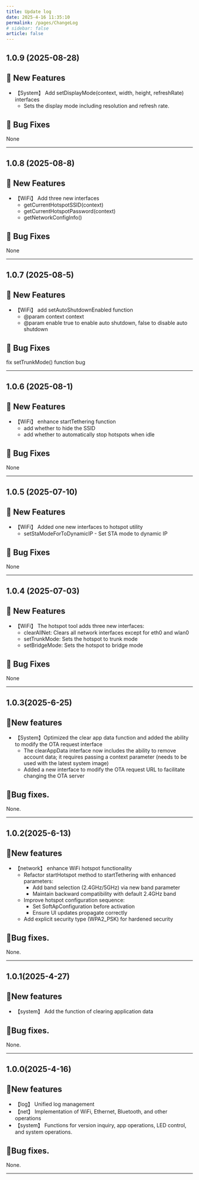 ```yaml
---
title: Update log
date: 2025-4-16 11:35:10
permalink: /pages/ChangeLog
# sidebar: false
article: false
---
```


## 1.0.9 (2025-08-28)

## 🐣 New Features

- 【System】 Add setDisplayMode(context, width, height, refreshRate) interfaces
  - Sets the display mode including resolution and refresh rate.

## 🐞 Bug Fixes

None

---

## 1.0.8 (2025-08-8)

## 🐣 New Features

- 【WiFi】 Add three new interfaces
  - getCurrentHotspotSSID(context)
  - getCurrentHotspotPassword(context)
  - getNetworkConfigInfo()

## 🐞 Bug Fixes

None

---

## 1.0.7 (2025-08-5)

## 🐣 New Features

- 【WiFi】 add setAutoShutdownEnabled function
  - @param context context
  - @param enable true to enable auto shutdown, false to disable auto shutdown

## 🐞 Bug Fixes

fix setTrunkMode() function bug

---

## 1.0.6 (2025-08-1)

## 🐣 New Features

- 【WiFi】 enhance startTethering function
  - add whether to hide the SSID
  - add whether to automatically stop hotspots when idle

## 🐞 Bug Fixes

None

---

## 1.0.5 (2025-07-10)

## 🐣 New Features

- 【WiFi】 Added one new interfaces to hotspot utility
  - setStaModeForToDynamicIP - Set STA mode to dynamic IP

## 🐞 Bug Fixes

  None

---

## 1.0.4 (2025-07-03)

## 🐣 New Features

- 【WiFi】 The hotspot tool adds three new interfaces:
  - clearAllNet: Clears all network interfaces except for eth0 and wlan0
  - setTrunkMode: Sets the hotspot to trunk mode
  - setBridgeMode: Sets the hotspot to bridge mode

## 🐞 Bug Fixes

  None

---

## 1.0.3(2025-6-25)

## 🐣New features

- 【System】Optimized the clear app data function and added the ability to modify the OTA request interface
  - The clearAppData interface now includes the ability to remove account data; it requires passing a context parameter (needs to be used with the latest system image)
  - Added a new interface to modify the OTA request URL to facilitate changing the OTA server


## 🐞Bug fixes.

None.

---

## 1.0.2(2025-6-13)

## 🐣New features
- 【network】 enhance WiFi hotspot functionality
  - Refactor startHotspot method to startTethering with enhanced parameters:
      * Add band selection (2.4GHz/5GHz) via new band parameter
      * Maintain backward compatibility with default 2.4GHz band
  - Improve hotspot configuration sequence:
      * Set SoftApConfiguration before activation
      * Ensure UI updates propagate correctly
  - Add explicit security type (WPA2_PSK) for hardened security

## 🐞Bug fixes.

None.

---

## 1.0.1(2025-4-27)

## 🐣New features
- 【system】 Add the function of clearing application data

## 🐞Bug fixes.

None.

---

## 1.0.0(2025-4-16)

## 🐣New features

- 【log】 Unified log management
- 【net】 Implementation of WiFi, Ethernet, Bluetooth, and other operations
- 【system】 Functions for version inquiry, app operations, LED control, and system operations.

## 🐞Bug fixes.

None.

---

